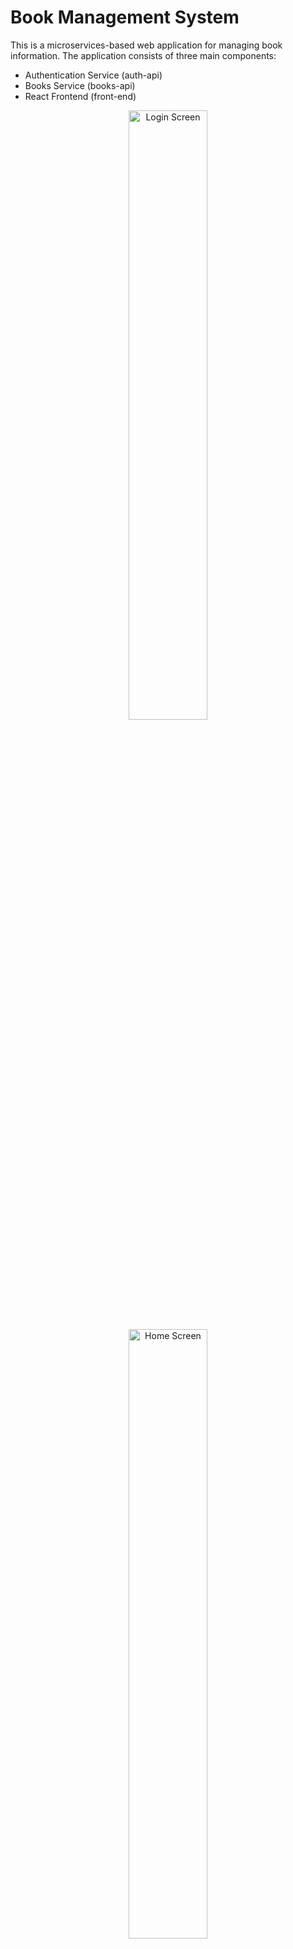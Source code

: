 # Book Management System

This is a microservices-based web application for managing book information. The application consists of three main components:
- Authentication Service (auth-api)
- Books Service (books-api)
- React Frontend (front-end)

<p align="center">
  <img src="./images/login.png" alt="Login Screen" width="50%" />
  <img src="./images/home.png" alt="Home Screen" width="50%" />
</p>

## CI/CD with GitHub Actions

This project uses GitHub Actions for continuous integration and deployment. The workflow includes automated testing, linting, Docker image building and ECS deploying.

### Workflow Setup

To enable the GitHub Actions workflows, you need to configure the following secrets in your repository:

* `JWT_SECRET_KEY`: A secure string used for signing JWT tokens in backend services.
* `DOCKER_USERNAME`: Your Docker Hub (or other container registry) username.
* `DOCKER_PASSWORD`: Your Docker Hub password or access token.
* `AWS_ACCESS_KEY_ID`: Access key ID of your AWS IAM user with ECS deployment permissions.
* `AWS_SECRET_ACCESS_KEY`: Secret access key corresponding to the AWS IAM user.
* `ECS_CLUSTER_NAME`: Name of your ECS cluster.
* `ECS_SERVICE_NAME_AUTH`: Name of the ECS service for the `auth-api`.
* `ECS_SERVICE_NAME_BOOKS`: Name of the ECS service for the `books-api`.
* `ECS_SERVICE_NAME_FRONTEND`: Name of the ECS service for the frontend app.

**To add these secrets:**

* Go to your GitHub repository
* Navigate to: `Settings > Secrets and Variables > Actions`
* Click `New repository secret` for each item above and enter the corresponding value

### Workflow Details

The GitHub Actions workflows in this project automate the full CI/CD process, including:

* **Automated unit testing** for both backend services (`auth-api` and `books-api`) using Python
* **Frontend testing and build** with Node.js and Vite
* **Docker image build and push** to Docker Hub for all services after successful tests
* **Deployment to Amazon ECS** with updated images on the `production` branch
* **Service-specific jobs** for better isolation and debugging
* **Trigger conditions:**

  * On `pull_request` to `main` or `production` branches
  * On manual trigger (`workflow_dispatch`)
  * On `push` to `production` branch for deployment

You can customize the environment or deployment targets by adjusting secret values or modifying the workflow files under `.github/workflows/`.

## Project Structure
```
.
├── .github/
│   ├── docker/
│   │   ├── action.yml
│   └── workflows
│       ├── action-ci.yml
│       └── deploy-ecs.yml
├── auth-api/
│   ├── Dockerfile
│   ├── app.py
│   ├── db.py
│   ├── routes.py
│   ├── tests/
│   └── requirements.txt
├── books-api/
│   ├── Dockerfile
│   ├── app.py
│   ├── tests/
│   └── requirements.txt
├── front-end/
│   ├── Dockerfile
│   ├── Dockerfile.dev
│   ├── README.md
│   ├── eslint.config.js
│   ├── index.html
│   ├── package.json
│   ├── vite.config.js
│   └── src/
│       ├── components/
│       │   ├── BookForm.jsx
│       │   ├── BookList.jsx
│       │   ├── Login.jsx
│       │   ├── PrivateRoute.jsx
│       │   └── Register.jsx
│       ├── context/
│       │   └── AuthContext.jsx
│       └── App.jsx
├── .images/
├── .env.local
├── docker-compose.yml
└── README.md
```

## Setup and Installation

The project uses Docker Compose for easy setup and deployment. Make sure you have Docker and Docker Compose installed on your system.

1. Configure environment variables:
   - Create a .env.local file in the root directory with the following variable:
     ```bash
     JWT_SECRET=your_jwt_secret_here
     ```

2. Build and start all services:
   ```bash
   docker compose up --build
   ```

This will start:
- MongoDB database
- Authentication service on http://localhost:5000
- Books service on http://localhost:5001
- Frontend application on http://localhost:3000 (development mode)

### Alternative Setup (Development)

If you prefer to run services individually:

#### Backend Services (auth-api and books-api)

1. Set up Python virtual environments for each service:
```bash
# For auth-api
cd auth-api
python -m venv venv
source venv/bin/activate  # On Windows: venv\Scripts\activate
pip install -r requirements.txt

# For books-api
cd ../books-api
python -m venv venv
source venv/bin/activate  # On Windows: venv\Scripts\activate
pip install -r requirements.txt
```

2. Start the services:
```bash
# In auth-api directory
python app.py  # Runs on port 5000

# In books-api directory
python app.py  # Runs on port 5001
```

#### Frontend

1. Install dependencies:
```bash
cd front-end
npm install
```

2. Start the development server:
```bash
npm run dev
```

The application will be available at http://localhost:5173 when running in development mode.

## Features

- User authentication (signup/login)
- CRUD operations for books
- Book information includes:
  - Name (mandatory)
  - Author
  - Publish year
  - Image upload capability
- Protected routes requiring authentication
- MongoDB Atlas database integration

## API Endpoints

### Auth Service (http://localhost:5000)
- POST /register - Register new user
- POST /login - User login

### Books Service (http://localhost:5001)
- GET /books - Get all books for authenticated user
- POST /books - Create new book
- GET /books/:id - Get specific book
- PUT /books/:id - Update book
- DELETE /books/:id - Delete book

## Security Notes

- JWT is used for authentication
- Passwords are hashed using bcrypt
- All book operations require authentication
- Each user can only access their own books
- Services run in isolated Docker containers
- MongoDB credentials are managed through environment variables
- Environment files (.env) should never be committed to version control
- Frontend communicates with backend services through Docker network
- Volume mounts are used for development hot-reloading while maintaining container isolation

## Environment Variables

The project uses a single `.env.local` file in the root directory for all environment variables.

Required variables:
- `MONGODB_USERNAME`: MongoDB username (default: admin)
- `MONGODB_PASSWORD`: MongoDB password (default: secret123)
- `MONGODB_HOST`: MongoDB host (default: mongodb)
- `JWT_SECRET`: Secret key for JWT token generation
- `APP_ENV`: Environment setting (development/production)

### MongoDB
Default credentials (customize in docker-compose.yml and .env.local):
- Username: admin
- Password: secret123

Note: For production deployment, ensure all passwords and secrets are changed from their default values.